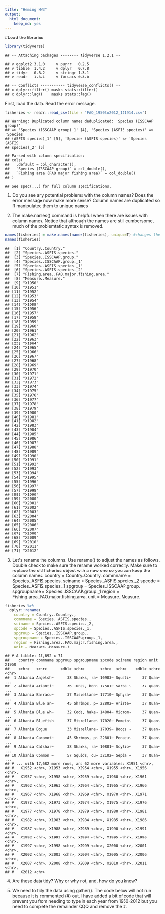 ```yaml
---
title: "Heming HW3"
output: 
  html_document: 
    keep_md: yes
---
```



#Load the libraries

```r
library(tidyverse)
```

```
## -- Attaching packages -------- tidyverse 1.2.1 --
```

```
## v ggplot2 3.1.0     v purrr   0.2.5
## v tibble  1.4.2     v dplyr   0.7.8
## v tidyr   0.8.2     v stringr 1.3.1
## v readr   1.3.1     v forcats 0.3.0
```

```
## -- Conflicts ----------- tidyverse_conflicts() --
## x dplyr::filter() masks stats::filter()
## x dplyr::lag()    masks stats::lag()
```
First, load the data. Read the error message.

```r
fisheries <- readr::read_csv(file = "FAO_1950to2012_111914.csv")
```

```
## Warning: Duplicated column names deduplicated: 'Species (ISSCAAP group)'
## => 'Species (ISSCAAP group)_1' [4], 'Species (ASFIS species)' => 'Species
## (ASFIS species)_1' [5], 'Species (ASFIS species)' => 'Species (ASFIS
## species)_2' [6]
```

```
## Parsed with column specification:
## cols(
##   .default = col_character(),
##   `Species (ISSCAAP group)` = col_double(),
##   `Fishing area (FAO major fishing area)` = col_double()
## )
```

```
## See spec(...) for full column specifications.
```
1. Do you see any potential problems with the column names? Does the error message now make more sense?
Column names are duplicated so R manipulated them to unique names

2. The make.names() command is helpful when there are issues with column names. Notice that although the names are still cumbersome, much of the problemtatic syntax is removed.

```r
names(fisheries) = make.names(names(fisheries), unique=T) #changes the column names
names(fisheries)
```

```
##  [1] "Country..Country."                    
##  [2] "Species..ASFIS.species."              
##  [3] "Species..ISSCAAP.group."              
##  [4] "Species..ISSCAAP.group._1"            
##  [5] "Species..ASFIS.species._1"            
##  [6] "Species..ASFIS.species._2"            
##  [7] "Fishing.area..FAO.major.fishing.area."
##  [8] "Measure..Measure."                    
##  [9] "X1950"                                
## [10] "X1951"                                
## [11] "X1952"                                
## [12] "X1953"                                
## [13] "X1954"                                
## [14] "X1955"                                
## [15] "X1956"                                
## [16] "X1957"                                
## [17] "X1958"                                
## [18] "X1959"                                
## [19] "X1960"                                
## [20] "X1961"                                
## [21] "X1962"                                
## [22] "X1963"                                
## [23] "X1964"                                
## [24] "X1965"                                
## [25] "X1966"                                
## [26] "X1967"                                
## [27] "X1968"                                
## [28] "X1969"                                
## [29] "X1970"                                
## [30] "X1971"                                
## [31] "X1972"                                
## [32] "X1973"                                
## [33] "X1974"                                
## [34] "X1975"                                
## [35] "X1976"                                
## [36] "X1977"                                
## [37] "X1978"                                
## [38] "X1979"                                
## [39] "X1980"                                
## [40] "X1981"                                
## [41] "X1982"                                
## [42] "X1983"                                
## [43] "X1984"                                
## [44] "X1985"                                
## [45] "X1986"                                
## [46] "X1987"                                
## [47] "X1988"                                
## [48] "X1989"                                
## [49] "X1990"                                
## [50] "X1991"                                
## [51] "X1992"                                
## [52] "X1993"                                
## [53] "X1994"                                
## [54] "X1995"                                
## [55] "X1996"                                
## [56] "X1997"                                
## [57] "X1998"                                
## [58] "X1999"                                
## [59] "X2000"                                
## [60] "X2001"                                
## [61] "X2002"                                
## [62] "X2003"                                
## [63] "X2004"                                
## [64] "X2005"                                
## [65] "X2006"                                
## [66] "X2007"                                
## [67] "X2008"                                
## [68] "X2009"                                
## [69] "X2010"                                
## [70] "X2011"                                
## [71] "X2012"
```
3. Let's rename the columns. Use rename() to adjust the names as follows. Double check to make sure the rename worked correctly. Make sure to replace the old fisheries object with a new one so you can keep the column names.
country = Country..Country.
commname = Species..ASFIS.species.
sciname = Species..ASFIS.species._2
spcode = Species..ASFIS.species._1
spgroup = Species..ISSCAAP.group.
spgroupname = Species..ISSCAAP.group._1
region = Fishing.area..FAO.major.fishing.area.
unit = Measure..Measure.

```r
fisheries %>% 
  dplyr::rename(
    country = Country..Country.,
    commname = Species..ASFIS.species.,
    sciname = Species..ASFIS.species._2,
    spcode = Species..ASFIS.species._1,
    spgroup = Species..ISSCAAP.group.,
    spgroupname = Species..ISSCAAP.group._1,
    region = Fishing.area..FAO.major.fishing.area.,
    unit = Measure..Measure.)
```

```
## # A tibble: 17,692 x 71
##    country commname spgroup spgroupname spcode sciname region unit  X1950
##    <chr>   <chr>      <dbl> <chr>       <chr>  <chr>    <dbl> <chr> <chr>
##  1 Albania Angelsh~      38 Sharks, ra~ 10903~ Squati~     37 Quan~ ...  
##  2 Albania Atlanti~      36 Tunas, bon~ 17501~ Sarda ~     37 Quan~ ...  
##  3 Albania Barracu~      37 Miscellane~ 17710~ Sphyra~     37 Quan~ ...  
##  4 Albania Blue an~      45 Shrimps, p~ 22802~ Ariste~     37 Quan~ ...  
##  5 Albania Blue wh~      32 Cods, hake~ 14804~ Microm~     37 Quan~ ...  
##  6 Albania Bluefish      37 Miscellane~ 17020~ Pomato~     37 Quan~ ...  
##  7 Albania Bogue         33 Miscellane~ 17039~ Boops ~     37 Quan~ ...  
##  8 Albania Caramot~      45 Shrimps, p~ 22801~ Penaeu~     37 Quan~ ...  
##  9 Albania Catshar~      38 Sharks, ra~ 10801~ Scylio~     37 Quan~ ...  
## 10 Albania Common ~      57 Squids, cu~ 32102~ Sepia ~     37 Quan~ ...  
## # ... with 17,682 more rows, and 62 more variables: X1951 <chr>,
## #   X1952 <chr>, X1953 <chr>, X1954 <chr>, X1955 <chr>, X1956 <chr>,
## #   X1957 <chr>, X1958 <chr>, X1959 <chr>, X1960 <chr>, X1961 <chr>,
## #   X1962 <chr>, X1963 <chr>, X1964 <chr>, X1965 <chr>, X1966 <chr>,
## #   X1967 <chr>, X1968 <chr>, X1969 <chr>, X1970 <chr>, X1971 <chr>,
## #   X1972 <chr>, X1973 <chr>, X1974 <chr>, X1975 <chr>, X1976 <chr>,
## #   X1977 <chr>, X1978 <chr>, X1979 <chr>, X1980 <chr>, X1981 <chr>,
## #   X1982 <chr>, X1983 <chr>, X1984 <chr>, X1985 <chr>, X1986 <chr>,
## #   X1987 <chr>, X1988 <chr>, X1989 <chr>, X1990 <chr>, X1991 <chr>,
## #   X1992 <chr>, X1993 <chr>, X1994 <chr>, X1995 <chr>, X1996 <chr>,
## #   X1997 <chr>, X1998 <chr>, X1999 <chr>, X2000 <chr>, X2001 <chr>,
## #   X2002 <chr>, X2003 <chr>, X2004 <chr>, X2005 <chr>, X2006 <chr>,
## #   X2007 <chr>, X2008 <chr>, X2009 <chr>, X2010 <chr>, X2011 <chr>,
## #   X2012 <chr>
```

4. Are these data tidy? Why or why not, and, how do you know?

5. We need to tidy the data using gather(). The code below will not run because it is commented (#) out. I have added a bit of code that will prevent you from needing to type in each year from 1950-2012 but you need to complete the remainder QQQ and remove the #.
